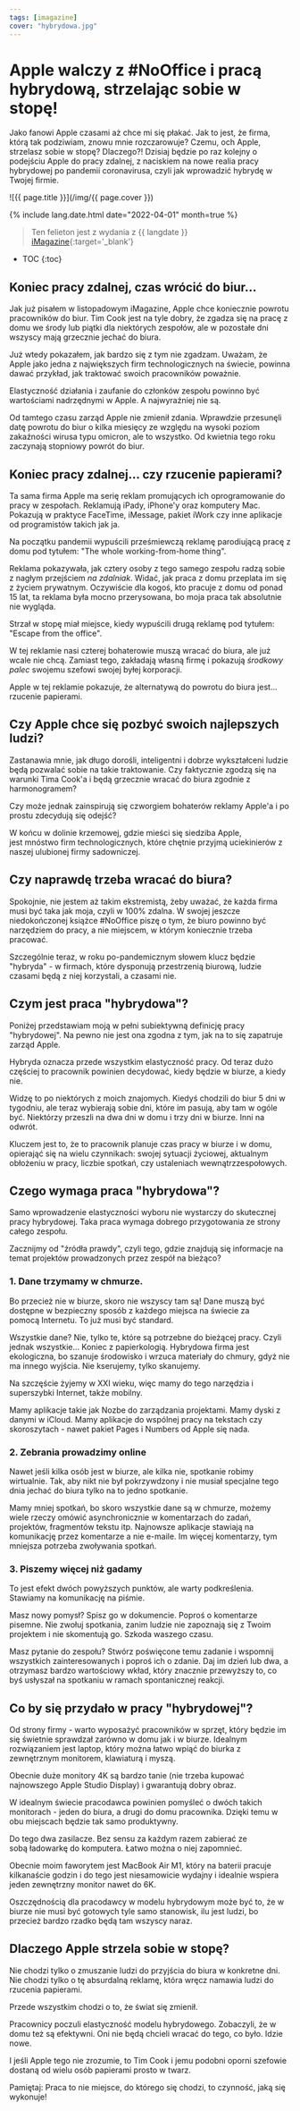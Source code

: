 ```yaml
---
tags: [imagazine]
cover: "hybrydowa.jpg"
---
```


# Apple walczy z #NoOffice i pracą hybrydową, strzelając sobie w stopę!

Jako fanowi Apple czasami aż chce mi się płakać. Jak to jest, że firma, którą tak podziwiam, znowu mnie rozczarowuje? Czemu, och Apple, strzelasz sobie w stopę? Dlaczego?! Dzisiaj będzie po raz kolejny o podejściu Apple do pracy zdalnej, z naciskiem na nowe realia pracy hybrydowej po pandemii coronavirusa, czyli jak wprowadzić hybrydę w Twojej firmie.

<!--More-->

![{{ page.title }}](/img/{{ page.cover }})

{% include lang.date.html date="2022-04-01" month=true %}

> Ten felieton jest z wydania z {{ langdate }} [iMagazine](https://imagazine.pl){:target='_blank'}

* TOC
{:toc}

## Koniec pracy zdalnej, czas wrócić do biur…

Jak już pisałem w listopadowym iMagazine, Apple chce koniecznie powrotu pracowników do biur. Tim Cook jest na tyle dobry, że zgadza się na pracę z domu we środy lub piątki dla niektórych zespołów, ale w pozostałe dni wszyscy mają grzecznie jechać do biura.

Już wtedy pokazałem, jak bardzo się z tym nie zgadzam. Uważam, że Apple jako jedna z największych firm technologicznych na świecie, powinna dawać przykład, jak traktować swoich pracowników poważnie.

Elastyczność działania i zaufanie do członków zespołu powinno być wartościami nadrzędnymi w Apple. A najwyraźniej nie są.

Od tamtego czasu zarząd Apple nie zmienił zdania. Wprawdzie przesunęli datę powrotu do biur o kilka miesięcy ze względu na wysoki poziom zakaźności wirusa typu omicron, ale to wszystko. Od kwietnia tego roku zaczynają stopniowy powrót do biur.

## Koniec pracy zdalnej… czy rzucenie papierami?

Ta sama firma Apple ma serię reklam promujących ich oprogramowanie do pracy w zespołach. Reklamują iPady, iPhone'y oraz komputery Mac. Pokazują w praktyce FaceTime, iMessage, pakiet iWork czy inne aplikacje od programistów takich jak ja.

Na początku pandemii wypuścili prześmiewczą reklamę parodiującą pracę z domu pod tytułem: "The whole working-from-home thing".

Reklama pokazywała, jak cztery osoby z tego samego zespołu radzą sobie z nagłym przejściem *na zdalniak*. Widać, jak praca z domu przeplata im się z życiem prywatnym. Oczywiście dla kogoś, kto pracuje z domu od ponad 15 lat, ta reklama była mocno przerysowana, bo moja praca tak absolutnie nie wygląda.

Strzał w stopę miał miejsce, kiedy wypuścili drugą reklamę pod tytułem: "Escape from the office".

W tej reklamie nasi czterej bohaterowie muszą wracać do biura, ale już wcale nie chcą. Zamiast tego, zakładają własną firmę i pokazują *środkowy palec* swojemu szefowi swojej byłej korporacji.

Apple w tej reklamie pokazuje, że alternatywą do powrotu do biura jest… rzucenie papierami.

## Czy Apple chce się pozbyć swoich najlepszych ludzi?

Zastanawia mnie, jak długo dorośli, inteligentni i dobrze wykształceni ludzie będą pozwalać sobie na takie traktowanie. Czy faktycznie zgodzą się na warunki Tima Cook'a i będą grzecznie wracać do biura zgodnie z harmonogramem?

Czy może jednak zainspirują się czworgiem bohaterów reklamy Apple'a i po prostu zdecydują się odejść?

W końcu w dolinie krzemowej, gdzie mieści się siedziba Apple, jest mnóstwo firm technologicznych, które chętnie przyjmą uciekinierów z naszej ulubionej firmy sadowniczej.

## Czy naprawdę trzeba wracać do biura?

Spokojnie, nie jestem aż takim ekstremistą, żeby uważać, że każda firma musi być taka jak moja, czyli w 100% zdalna. W swojej jeszcze niedokończonej książce #NoOffice piszę o tym, że biuro powinno być narzędziem do pracy, a nie miejscem, w którym koniecznie trzeba pracować.

Szczególnie teraz, w roku po-pandemicznym słowem klucz będzie "hybryda" - w firmach, które dysponują przestrzenią biurową, ludzie czasami będą z niej korzystali, a czasami nie.

## Czym jest praca "hybrydowa"?

Poniżej przedstawiam moją w pełni subiektywną definicję pracy "hybrydowej". Na pewno nie jest ona zgodna z tym, jak na to się zapatruje zarząd Apple.

Hybryda oznacza przede wszystkim elastyczność pracy. Od teraz dużo częściej to pracownik powinien decydować, kiedy będzie w biurze, a kiedy nie.

Widzę to po niektórych z moich znajomych. Kiedyś chodzili do biur 5 dni w tygodniu, ale teraz wybierają sobie dni, które im pasują, aby tam w ogóle być. Niektórzy przeszli na dwa dni w domu i trzy dni w biurze. Inni na odwrót.

Kluczem jest to, że to pracownik planuje czas pracy w biurze i w domu, opierająć się na wielu czynnikach: swojej sytuacji życiowej, aktualnym obłożeniu w pracy, liczbie spotkań, czy ustaleniach wewnątrzzespołowych.

## Czego wymaga praca "hybrydowa"?

Samo wprowadzenie elastyczności wyboru nie wystarczy do skutecznej pracy hybrydowej. Taka praca wymaga dobrego przygotowania ze strony całego zespołu.

Zacznijmy od "źródła prawdy", czyli tego, gdzie znajdują się informacje na temat projektów prowadzonych przez zespół na bieżąco?

### 1. Dane trzymamy w chmurze.

Bo przecież nie w biurze, skoro nie wszyscy tam są! Dane muszą być dostępne w bezpieczny sposób z każdego miejsca na świecie za pomocą Internetu. To już musi być standard.

Wszystkie dane? Nie, tylko te, które są potrzebne do bieżącej pracy. Czyli jednak wszystkie… Koniec z papierkologią. Hybrydowa firma jest ekologiczna, bo szanuje środowisko i wrzuca materiały do chmury, gdyż nie ma innego wyjścia. Nie kserujemy, tylko skanujemy.

Na szczęście żyjemy w XXI wieku, więc mamy do tego narzędzia i superszybki Internet, także mobilny.

Mamy aplikacje takie jak Nozbe do zarządzania projektami. Mamy dyski z danymi w iCloud. Mamy aplikacje do wspólnej pracy na tekstach czy skoroszytach - nawet pakiet Pages i Numbers od Apple się nada.

### 2. Zebrania prowadzimy online

Nawet jeśli kilka osób jest w biurze, ale kilka nie, spotkanie robimy wirtualnie. Tak, aby nikt nie był pokrzywdzony i nie musiał specjalne tego dnia jechać do biura tylko na to jedno spotkanie.

Mamy mniej spotkań, bo skoro wszystkie dane są w chmurze, możemy wiele rzeczy omówić asynchronicznie w komentarzach do zadań, projektów, fragmentów tekstu itp. Najnowsze aplikacje stawiają na komunikację przez komentarze a nie e-maile. Im więcej komentarzy, tym mniejsza potrzeba zwoływania spotkań.

### 3. Piszemy więcej niż gadamy

To jest efekt dwóch powyższych punktów, ale warty podkreślenia. Stawiamy na komunikację na piśmie.

Masz nowy pomysł? Spisz go w dokumencie. Poproś o komentarze pisemne. Nie zwołuj spotkania, zanim ludzie nie zapoznają się z Twoim projektem i nie skomentują go. Szkoda waszego czasu.

Masz pytanie do zespołu? Stwórz poświęcone temu zadanie i wspomnij wszystkich zainteresowanych i poproś ich o zdanie. Daj im dzień lub dwa, a otrzymasz bardzo wartościowy wkład, który znacznie przewyższy to, co byś usłyszał na spotkaniu w ramach spontanicznej reakcji.

## Co by się przydało w pracy "hybrydowej"?

Od strony firmy - warto wyposażyć pracowników w sprzęt, który będzie im się świetnie sprawdzał zarówno w domu jak i w biurze. Idealnym rozwiązaniem jest laptop, który można łatwo wpiąć do biurka z zewnętrznym monitorem, klawiaturą i myszą.

Obecnie duże monitory 4K są bardzo tanie (nie trzeba kupować najnowszego Apple Studio Display) i gwarantują dobry obraz.

W idealnym świecie pracodawca powinien pomyśleć o dwóch takich monitorach - jeden do biura, a drugi do domu pracownika. Dzięki temu w obu miejscach będzie tak samo produktywny.

Do tego dwa zasilacze. Bez sensu za każdym razem zabierać ze sobą ładowarkę do komputera. Łatwo można o niej zapomnieć.

Obecnie moim faworytem jest MacBook Air M1, który na baterii pracuje kilkanaście godzin i do tego jest niesamowicie wydajny i idealnie wspiera jeden zewnętrzny monitor nawet do 6K.

Oszczędnością dla pracodawcy w modelu hybrydowym może być to, że w biurze nie musi być gotowych tyle samo stanowisk, ilu jest ludzi, bo przecież bardzo rzadko będą tam wszyscy naraz.

## Dlaczego Apple strzela sobie w stopę?

Nie chodzi tylko o zmuszanie ludzi do przyjścia do biura w konkretne dni. Nie chodzi tylko o tę absurdalną reklamę, która wręcz namawia ludzi do rzucenia papierami.

Przede wszystkim chodzi o to, że świat się zmienił.

Pracownicy poczuli elastyczność modelu hybrydowego. Zobaczyli, że w domu też są efektywni. Oni nie będą chcieli wracać do tego, co było. Idzie nowe.

I jeśli Apple tego nie zrozumie, to Tim Cook i jemu podobni oporni szefowie dostaną od wielu osób papierami prosto w twarz.

Pamiętaj: Praca to nie miejsce, do którego się chodzi, to czynność, jaką się wykonuje!

[n]: https://michael.gratis/nozbe_pl
[np]: https://michael.gratis/nozbepersonal_pl